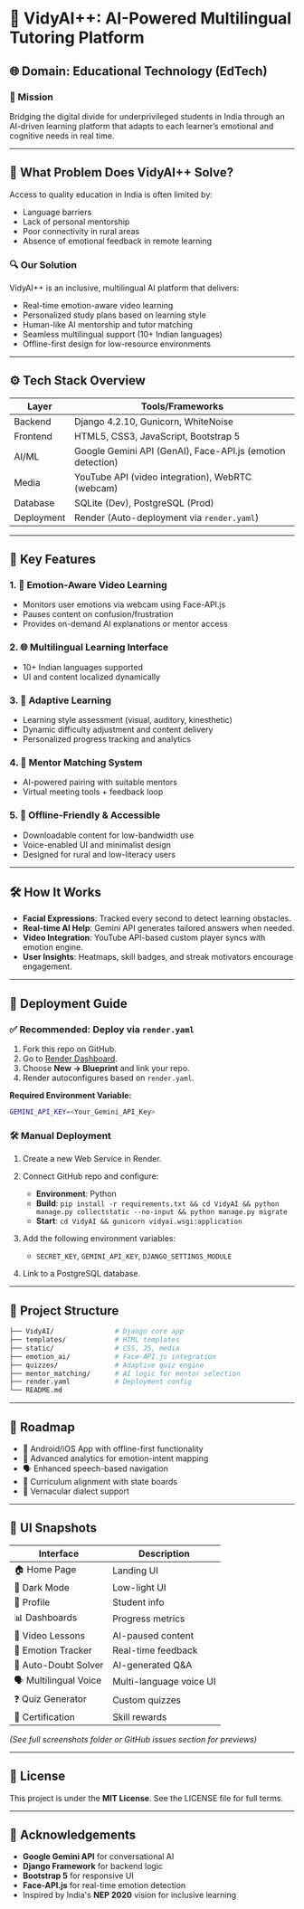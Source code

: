 # 🚀 VidyAI++: AI-Powered Multilingual Tutoring Platform

## 🌐 Domain: Educational Technology (EdTech)

### 🎯 Mission

Bridging the digital divide for underprivileged students in India through an AI-driven learning platform that adapts to each learner’s emotional and cognitive needs in real time.

---

## 🧠 What Problem Does VidyAI++ Solve?

Access to quality education in India is often limited by:

* Language barriers
* Lack of personal mentorship
* Poor connectivity in rural areas
* Absence of emotional feedback in remote learning

### 🔍 Our Solution

VidyAI++ is an inclusive, multilingual AI platform that delivers:

* Real-time emotion-aware video learning
* Personalized study plans based on learning style
* Human-like AI mentorship and tutor matching
* Seamless multilingual support (10+ Indian languages)
* Offline-first design for low-resource environments

---

## ⚙️ Tech Stack Overview

| Layer      | Tools/Frameworks                                           |
| ---------- | ---------------------------------------------------------- |
| Backend    | Django 4.2.10, Gunicorn, WhiteNoise                        |
| Frontend   | HTML5, CSS3, JavaScript, Bootstrap 5                       |
| AI/ML      | Google Gemini API (GenAI), Face-API.js (emotion detection) |
| Media      | YouTube API (video integration), WebRTC (webcam)           |
| Database   | SQLite (Dev), PostgreSQL (Prod)                            |
| Deployment | Render (Auto-deployment via `render.yaml`)                 |

---

## 🔑 Key Features

### 1. 🎥 Emotion-Aware Video Learning

* Monitors user emotions via webcam using Face-API.js
* Pauses content on confusion/frustration
* Provides on-demand AI explanations or mentor access

### 2. 🌐 Multilingual Learning Interface

* 10+ Indian languages supported
* UI and content localized dynamically

### 3. 🧩 Adaptive Learning

* Learning style assessment (visual, auditory, kinesthetic)
* Dynamic difficulty adjustment and content delivery
* Personalized progress tracking and analytics

### 4. 🤝 Mentor Matching System

* AI-powered pairing with suitable mentors
* Virtual meeting tools + feedback loop

### 5. 📶 Offline-Friendly & Accessible

* Downloadable content for low-bandwidth use
* Voice-enabled UI and minimalist design
* Designed for rural and low-literacy users

---

## 🛠️ How It Works

* **Facial Expressions**: Tracked every second to detect learning obstacles.
* **Real-time AI Help**: Gemini API generates tailored answers when needed.
* **Video Integration**: YouTube API-based custom player syncs with emotion engine.
* **User Insights**: Heatmaps, skill badges, and streak motivators encourage engagement.

---

## 🚀 Deployment Guide

### ✅ Recommended: Deploy via `render.yaml`

1. Fork this repo on GitHub.
2. Go to [Render Dashboard](https://dashboard.render.com).
3. Choose **New → Blueprint** and link your repo.
4. Render autoconfigures based on `render.yaml`.

**Required Environment Variable:**

```bash
GEMINI_API_KEY=<Your_Gemini_API_Key>
```

### 🛠️ Manual Deployment

1. Create a new Web Service in Render.
2. Connect GitHub repo and configure:

   * **Environment**: Python
   * **Build**:
     `pip install -r requirements.txt && cd VidyAI && python manage.py collectstatic --no-input && python manage.py migrate`
   * **Start**:
     `cd VidyAI && gunicorn vidyai.wsgi:application`
3. Add the following environment variables:

   * `SECRET_KEY`, `GEMINI_API_KEY`, `DJANGO_SETTINGS_MODULE`
4. Link to a PostgreSQL database.

---

## 🧭 Project Structure

```bash
├── VidyAI/               # Django core app
├── templates/            # HTML templates
├── static/               # CSS, JS, media
├── emotion_ai/           # Face-API.js integration
├── quizzes/              # Adaptive quiz engine
├── mentor_matching/      # AI logic for mentor selection
├── render.yaml           # Deployment config
└── README.md
```

---

## 📍 Roadmap

* 📱 Android/iOS App with offline-first functionality
* 🧠 Advanced analytics for emotion-intent mapping
* 🗣️ Enhanced speech-based navigation
* 📘 Curriculum alignment with state boards
* 🧬 Vernacular dialect support

---

## 📸 UI Snapshots

| Interface              | Description             |
| ---------------------- | ----------------------- |
| 🏠 Home Page           | Landing UI              |
| 🌙 Dark Mode           | Low-light UI            |
| 👤 Profile             | Student info            |
| 📊 Dashboards          | Progress metrics        |
| 🎥 Video Lessons       | AI-paused content       |
| 🧠 Emotion Tracker     | Real-time feedback      |
| 🤖 Auto-Doubt Solver   | AI-generated Q\&A       |
| 🗣️ Multilingual Voice | Multi-language voice UI |
| ❓ Quiz Generator       | Custom quizzes          |
| 🏅 Certification       | Skill rewards           |

*(See full screenshots folder or GitHub issues section for previews)*

---

## 📄 License

This project is under the **MIT License**. See the LICENSE file for full terms.

---

## 🙌 Acknowledgements

* **Google Gemini API** for conversational AI
* **Django Framework** for backend logic
* **Bootstrap 5** for responsive UI
* **Face-API.js** for real-time emotion detection
* Inspired by India's **NEP 2020** vision for inclusive learning

